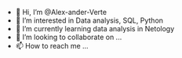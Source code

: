 - 👋 Hi, I’m @Alex-ander-Verte
- 👀 I’m interested in Data analysis, SQL, Python
- 🌱 I’m currently learning data analysis in Netology
- 💞️ I’m looking to collaborate on ...
- 📫 How to reach me ...

<!---
Alex-ander-Verte/Alex-ander-Verte is a ✨ special ✨ repository because its `README.md` (this file) appears on your GitHub profile.
You can click the Preview link to take a look at your changes.
--->
